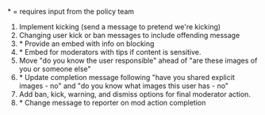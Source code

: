 
\* = requires input from the policy team

1. Implement kicking (send a message to pretend we're kicking)
2. Changing user kick or ban messages to include offending message
3. \* Provide an embed with info on blocking
4. \* Embed for moderators with tips if content is sensitive.
5. Move "do you know the user responsible" ahead of "are these images of you or someone else"
6. \* Update completion message following "have you shared explicit images - no"
        and "do you know what images this user has - no"
7. Add ban, kick, warning, and dismiss options for final moderator action.
8. \* Change message to reporter on mod action completion

